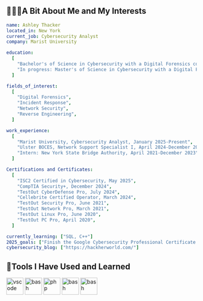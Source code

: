 ## 👩🏻‍💻A Bit About Me and My Interests

```yaml
name: Ashley Thacker
located_in: New York
current_job: Cybersecurity Analyst
company: Marist University

education:
  [
    "Bachelor's of Science in Cybersecurity with a Digital Forensics concentration, Norwich University, 2024",
    "In progress: Master's of Science in Cybersecurity with a Digital Forensics and Incident Response Concentration, 2026",
  ]

fields_of_interest:
  [
    "Digital Forensics",
    "Incident Response",
    "Network Security",
    "Reverse Engineering",
  ]

work_experience:
  [
    "Marist University, Cybersecurity Analyst, January 2025-Present",
    "Ulster BOCES, Network Support Specialist I, April 2024-December 2024",
    "Intern: New York State Bridge Authority, April 2021-December 2023",
  ]

Certifications and Certificates:
  [
    "ISC2 Certified in Cybersecurity, May 2025",
    "CompTIA Security+, December 2024",
    "TestOut CyberDefense Pro, July 2024",
    "Cellebrite Certified Operator, March 2024",
    "TestOut Security Pro, June 2021",
    "TestOut Network Pro, March 2021",
    "TestOut Linux Pro, June 2020",
    "TestOut PC Pro, April 2020",
  ]

currently_learning: ["SQL, C++"]
2025_goals: ["Finish the Google Cybersecurity Professional Certificate program, Obtain the CompTIA Network+"]
cybersecurity_blog: ["https://hackherworld.com/"]

```

## 🚀Tools I Have Used and Learned
<p align="left">
<img src="https://cdn.jsdelivr.net/gh/devicons/devicon@latest/icons/python/python-original-wordmark.svg" alt="vscode" width="45" height="45"/>
<img src="https://cdn.jsdelivr.net/gh/devicons/devicon@latest/icons/cplusplus/cplusplus-plain.svg" alt="bash" width="45" height="45"/>
<img src="https://cdn.jsdelivr.net/gh/devicons/devicon@latest/icons/html5/html5-plain-wordmark.svg" alt="php" width="45" height="45"/>
<img src="https://cdn.jsdelivr.net/gh/devicons/devicon@latest/icons/linux/linux-original.svg" alt="bash" width="45" height="45"/>
<img src="https://cdn.jsdelivr.net/gh/devicons/devicon@latest/icons/kalilinux/kalilinux-original.svg" alt="bash" width="45" height="45"/>
</p>

